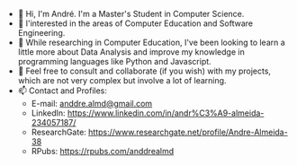 - 👋 Hi, I'm André. I'm a Master's Student in Computer Science.
- 👀 I'interested in the areas of Computer Education and Software Engineering. 
- 🌱 While researching in Computer Education, I've been looking to learn a little more about Data Analysis and improve my knowledge in programming languages like Python and Javascript.
- 💬 Feel free to consult and collaborate (if you wish) with my projects, which are not very complex but involve a lot of learning.
- 📫 Contact and Profiles:
  - E-mail: anddre.almd@gmail.com
  - LinkedIn: https://www.linkedin.com/in/andr%C3%A9-almeida-234057187/
  - ResearchGate: https://www.researchgate.net/profile/Andre-Almeida-38
  - RPubs: https://rpubs.com/anddrealmd


<!---
almdanddre/almdanddre is a ✨ special ✨ repository because its `README.md` (this file) appears on your GitHub profile.
You can click the Preview link to take a look at your changes.
--->
